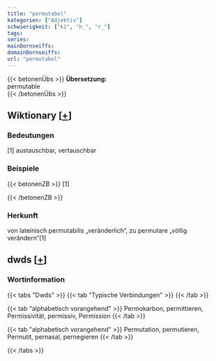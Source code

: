 ```yaml
---
title: "permutabel"
kategorien: ["Adjektiv"]
schwierigkeit: ["k1", "h_", "r_"]
tags:
series:
mainDornseiffs:
domainDornseiffs:
url: "permutabel"
---
```


{{< betonenÜbs >}}
**Übersetzung:**  
permutable  
{{< /betonenÜbs >}}

## Wiktionary [[+](https://de.wiktionary.org/wiki/permutabel)]

### Bedeutungen
[1] austauschbar, vertauschbar  

### Beispiele
{{< betonenZB >}}
[1]  

{{< /betonenZB >}}
### Herkunft
von lateinisch permutabilis „veränderlich“, zu permutare „völlig verändern“[1]  



## dwds [[+](https://www.dwds.de/wb/permutabel)]

### Wortinformation
{{< tabs "Dwds" >}}
{{< tab "Typische Verbindungen" >}}
{{< /tab >}}

{{< tab "alphabetisch vorangehend" >}}
Permokarbon, permittieren, Permissivität, permissiv, Permission
{{< /tab >}}

{{< tab "alphabetisch vorangehend" >}}
Permutation, permutieren, Permutit, pernasal, pernegieren
{{< /tab >}}

{{< /tabs >}}


